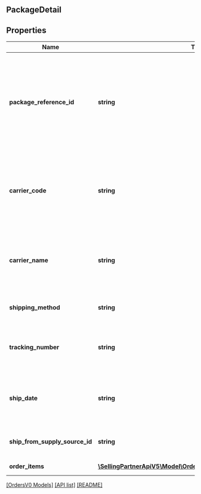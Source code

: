 ## PackageDetail

## Properties

Name | Type | Description | Notes
------------ | ------------- | ------------- | -------------
**package_reference_id** | **string** | A seller-supplied identifier that uniquely identifies a package within the scope of an order. Only positive numeric values are supported. |
**carrier_code** | **string** | Identifies the carrier that will deliver the package. This field is required for all marketplaces, see [reference](https://developer-docs.amazon.com/sp-api/changelog/carriercode-value-required-in-shipment-confirmations-for-br-mx-ca-sg-au-in-jp-marketplaces). |
**carrier_name** | **string** | Carrier Name that will deliver the package. Required when carrierCode is \"Others\" | [optional]
**shipping_method** | **string** | Ship method to be used for shipping the order. | [optional]
**tracking_number** | **string** | The tracking number used to obtain tracking and delivery information. |
**ship_date** | **string** | The shipping date for the package. Must be in ISO-8601 date/time format. |
**ship_from_supply_source_id** | **string** | The unique identifier of the supply source. | [optional]
**order_items** | [**\SellingPartnerApiV5\Model\OrdersV0\ConfirmShipmentOrderItem[]**](ConfirmShipmentOrderItem.md) | A list of order items. |

[[OrdersV0 Models]](../) [[API list]](../../Api) [[README]](../../../README.md)
